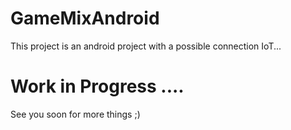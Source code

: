 # GameMixAndroid

This project is an android project with a possible connection IoT...

# Work in Progress ....
See you soon for more things ;)